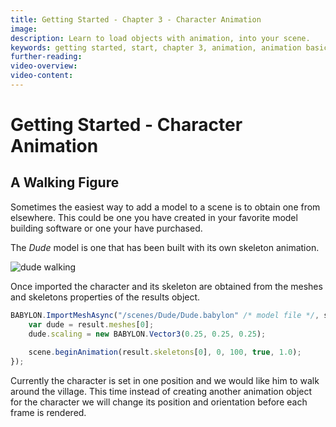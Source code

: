 ```yaml
---
title: Getting Started - Chapter 3 - Character Animation
image:
description: Learn to load objects with animation, into your scene.
keywords: getting started, start, chapter 3, animation, animation basics, character animation, model loading
further-reading:
video-overview:
video-content:
---
```


# Getting Started - Character Animation

## A Walking Figure
Sometimes the easiest way to add a model to a scene is to obtain one from elsewhere. This could be one you have created in your favorite model building software or one your have purchased.

The *Dude* model is one that has been built with its own skeleton animation.

![dude walking](/img/getstarted/dude.gif)

Once imported the character and its skeleton are obtained from the meshes and skeletons properties of the results object.

```javascript
BABYLON.ImportMeshAsync("/scenes/Dude/Dude.babylon" /* model file */, scene).then((result) => {
    var dude = result.meshes[0];
    dude.scaling = new BABYLON.Vector3(0.25, 0.25, 0.25);
                
    scene.beginAnimation(result.skeletons[0], 0, 100, true, 1.0);
});
```

<Playground id="#SFW46K#1371" title="Loading an Animated Character" description="Simple example of loading an animated character into your scene." image="/img/playgroundsAndNMEs/getingStartedCharacterAnimation.jpg"/>

Currently the character is set in one position and we would like him to walk around the village. This time instead of creating another animation object for the character we will change its position and orientation before each frame is rendered. 